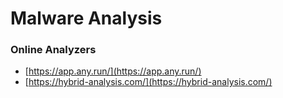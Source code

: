 # Malware Analysis

### Online Analyzers

* [https://app.any.run/](https://app.any.run/)
* [https://hybrid-analysis.com/](https://hybrid-analysis.com/)

